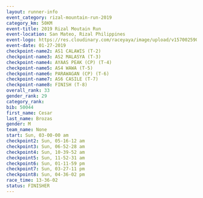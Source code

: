 ```yaml
---
layout: runner-info 
event_category: rizal-mountain-run-2019 
category_km: 50KM 
event-title: 2019 Rizal Moutain Run 
event-location: San Mateo, Rizal Philippines 
event-logo: https://res.cloudinary.com/raceyaya/image/upload/v1570025909/logo/rizal-mountain_gkfete.jpg 
event-date: 01-27-2019 
checkpoint-name2: AS1 CALAWIS (T-2) 
checkpoint-name3: AS2 MALASYA (T-3) 
checkpoint-name4: AYAAS PEAK (CP) (T-4) 
checkpoint-name5: AS4 WAWA (T-5) 
checkpoint-name6: PARAWAGAN (CP) (T-6) 
checkpoint-name7: AS6 CASILE (T-7) 
checkpoint-name8: FINISH (T-8) 
overall_rank: 33
gender_rank: 29
category_rank: 
bib: 50044
first_name: Cesar
last_name: Brozas
gender: M
team_name: None
start: Sun, 03-00-00 am
checkpoint2: Sun, 05-16-12 am
checkpoint3: Sun, 06-52-28 am
checkpoint4: Sun, 10-39-52 am
checkpoint5: Sun, 11-52-31 am
checkpoint6: Sun, 01-11-59 pm
checkpoint7: Sun, 03-27-11 pm
checkpoint8: Sun, 04-36-02 pm
race_time: 13-36-02
status: FINISHER
---
```


